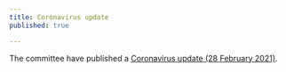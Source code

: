 ```yaml
---
title: Coronavirus update
published: true

---
```


The committee have published a [Coronavirus update (28 February 2021)](/news/2021-02-28-Coronavirus-update-9).
